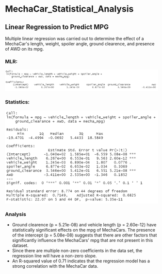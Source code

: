 # MechaCar_Statistical_Analysis
## Linear Regression to Predict MPG
Multiple linear regression was carried out to determine the effect of a MechaCar's length, weight, spoiler angle, ground clearence, and presence of AWD on its mpg.

### MLR:

![](images/mecha_car_mlr.png)

### Statistics:

![](images/mecha_car_mlr_stats.png)

### Analysis 
- Ground clearence (p = 5.21e-08) and vehicle length (p = 2.60e-12) have statistically significant effects on the mpg of MechaCars. The presence of the intercept (p = 5.08e-08) suggests that there are other factors that significantly influence the MechaCars' mpg that are not present in this dataset.
- Since there are multiple non-zero coefficients in the data set, the regression line will have a non-zero slope.
- An R-squared value of 0.71 indicates that the regression model has a strong correlation with the MechaCar data.